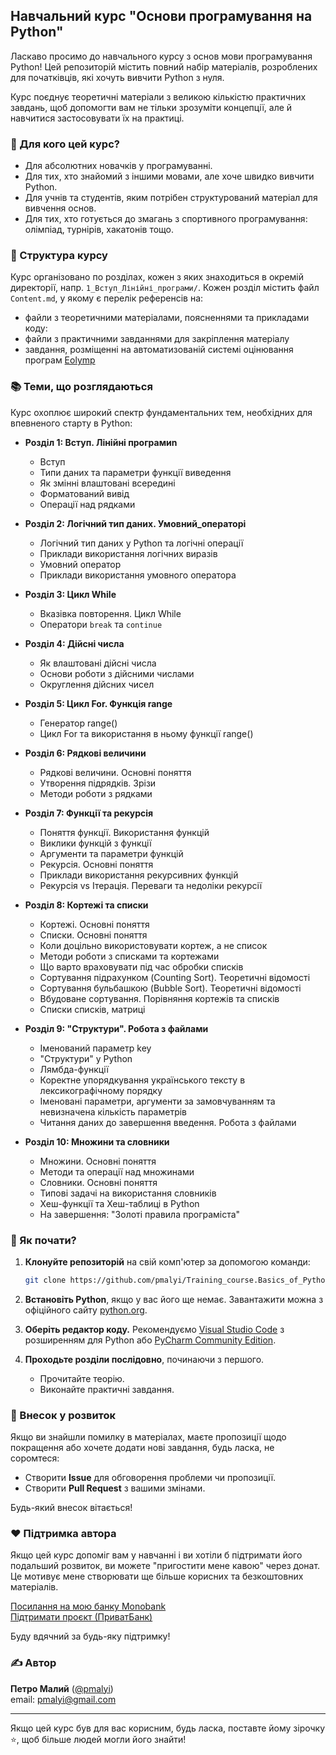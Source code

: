 ## Навчальний курс "Основи програмування на Python" 

Ласкаво просимо до навчального курсу з основ мови програмування Python! Цей репозиторій містить повний набір 
матеріалів, розроблених для початківців, які хочуть вивчити Python з нуля.

Курс поєднує теоретичні матеріали з великою кількістю практичних завдань, щоб допомогти вам не тільки 
зрозуміти концепції, але й навчитися застосовувати їх на практиці.

### 🎯 Для кого цей курс?

*   Для абсолютних новачків у програмуванні.
*   Для тих, хто знайомий з іншими мовами, але хоче швидко вивчити Python.
*   Для учнів та студентів, яким потрібен структурований матеріал для вивчення основ.
*   Для тих, хто готується до змагань з спортивного програмування: олімпіад, турнірів, хакатонів тощо.

### 📁 Структура курсу

Курс організовано по розділах, кожен з яких знаходиться в окремій директорії, напр. `1_Вступ_Лінійні_програми/`. 
Кожен розділ містить файл `Content.md`, у якому є перелік референсів на:
*    файли з теоретичними матеріалами, поясненнями та прикладами коду:
*    файли з практичними завданнями для закріплення матеріалу
*    завдання, розміщенні на автоматизованій системі оцінювання програм [Eolymp](https://basecamp.eolymp.com/uk) 


### 📚 Теми, що розглядаються

Курс охоплює широкий спектр фундаментальних тем, необхідних для впевненого старту в Python:

*   **Розділ 1: Вступ. Лінійні програмиn**
    *   Вступ
    *   Типи даних та параметри функції виведення
    *   Як змінні влаштовані всередині
    *   Форматований вивід
    *   Операції над рядками
  
* **Розділ 2: Логічний тип даних. Умовний_операторі**
    *   Логічний тип даних у Python та логічні операції
    *   Приклади використання логічних виразів
    *   Умовний оператор
    *   Приклади використання умовного оператора

*   **Розділ 3: Цикл While**
    *   Вказівка повторення. Цикл While
    *   Оператори `break` та `continue`
  
*   **Розділ 4: Дійсні числа**
    *   Як влаштовані дійсні числа
    *   Основи роботи з дійсними числами
    *   Округлення дійсних чисел
    
*   **Розділ 5: Цикл For. Функція range**
    *   Генератор range()
    *   Цикл For та використання в ньому функції range()
    
*   **Розділ 6: Рядкові величини**
    *   Рядкові величини. Основні поняття
    *   Утворення підрядків. Зрізи
    *   Методи роботи з рядками
    
*   **Розділ 7: Функції та рекурсія**
    *   Поняття функції. Використання функцій
    *   Виклики функцій з функції
    *   Аргументи та параметри функцій
    *   Рекурсія. Основні поняття
    *   Приклади використання рекурсивних функцій
    *   Рекурсія vs Ітерація. Переваги та недоліки рекурсії
    
*   **Розділ 8: Кортежі та списки**
    *   Кортежі. Основні поняття
    *   Списки. Основні поняття
    *   Коли доцільно використовувати кортеж, а не список
    *   Методи роботи з списками та кортежами
    *   Що варто враховувати під час обробки списків
    *   Сортування підрахунком (Counting Sort). Теоретичні відомості
    *   Сортування бульбашкою (Bubble Sort). Теоретичні відомості
    *   Вбудоване сортування. Порівняння кортежів та списків
    *   Списки списків, матриці
    
*   **Розділ 9: "Структури". Робота з файлами**
    *   Іменований параметр key
    *   "Cтруктури" у Python
    *   Лямбда-функції
    *   Коректне упорядкування українського тексту в лексикографічному порядку
    *   Іменовані параметри, аргументи за замовчуванням та невизначена кількість параметрів
    *   Читання даних до завершення введення. Робота з файлами
    
*   **Розділ 10: Множини та словники**
    *   Множини. Основні поняття
    *   Методи та операції над множинами
    *   Словники. Основні поняття
    *   Типові задачі на використання словників
    *   Хеш-функції та Хеш-таблиці в Python
    *   На завершення: "Золоті правила програміста"


### 🚀 Як почати?

1.  **Клонуйте репозиторій** на свій комп'ютер за допомогою команди:
    ```bash
    git clone https://github.com/pmalyi/Training_course.Basics_of_Python_programming.git
    ```

2.  **Встановіть Python**, якщо у вас його ще немає. Завантажити можна з офіційного сайту [python.org](https://www.python.org/downloads/).

3.  **Оберіть редактор коду.** Рекомендуємо [Visual Studio Code](https://code.visualstudio.com/) з розширенням для Python або [PyCharm Community Edition](https://www.jetbrains.com/pycharm/download/).

4.  **Проходьте розділи послідовно**, починаючи з першого.
    *   Прочитайте теорію.
    *   Виконайте практичні завдання.

### 🤝 Внесок у розвиток

Якщо ви знайшли помилку в матеріалах, маєте пропозиції щодо покращення або хочете додати нові завдання, 
будь ласка, не соромтеся:
*   Створити **Issue** для обговорення проблеми чи пропозиції.
*   Створити **Pull Request** з вашими змінами.

Будь-який внесок вітається!

### ❤️ Підтримка автора

Якщо цей курс допоміг вам у навчанні і ви хотіли б підтримати його подальший розвиток, ви можете "пригостити 
мене кавою" через донат. Це мотивує мене створювати ще більше корисних та безкоштовних матеріалів.

[Посилання на мою банку Monobank](https://send.monobank.ua/jar/7RHVsjrKVV)  
[Підтримати проєкт (ПриватБанк)](https://www.privat24.ua/send/h458w)  

Буду вдячний за будь-яку підтримку!

### ✍️ Автор

**Петро Малий** ([@pmalyi](https://github.com/pmalyi))  
email: pmalyi@gmail.com

---

Якщо цей курс був для вас корисним, будь ласка, поставте йому зірочку ⭐, щоб більше людей могли його знайти!
